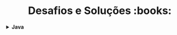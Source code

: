 <h1 align="center">Desafios e Soluções :books:</h1>

<details>
  <summary><strong>Java</strong></summary>
  <br/>
  
  <div align="left">
        <table border=1>
            <tr>
                <th colspan="4">Solução de Problemas Básicos em Java</th>
            </tr>
            <tr>
                <th colspan="4"></th>
            </tr>
            <tr>
                <th>Etapa</th>
                <th>Desafio</th>
                <th>Solução</th>
                <th>Status</th>
            </tr>
            <tr>
                <td align="center">1</td>
                <td>Multiplicação Simples</td>
                <td><a href="https://github.com/daienelima/desafios-DIO/blob/master/Desafios/Java/01%20-%20Solucionando%20problemas%20b%C3%A1sicos%20em%20Java/01%20-%20Multiplica%C3%A7%C3%A3o%20Simples/MultipicacaoSimples.java">Código</a></td>
                <td align="center">✔️</td>
            </tr>
            <tr>
                <td align="center">2</td>
                <td>Menor e Posição</td>
                <td><a href="https://github.com/daienelima/desafios-DIO/blob/master/Desafios/Java/01%20-%20Solucionando%20problemas%20b%C3%A1sicos%20em%20Java/02%20-%20Menor%20e%20Posi%C3%A7%C3%A3o/MenorEPosicao.java">Código</a></td>
                <td align="center">✔️</td>
            </tr>
            <tr>
                <td align="center">3</td>
                <td>Números Impares</td>
                <td><a href="https://github.com/daienelima/desafios-DIO/blob/master/Desafios/Java/01%20-%20Solucionando%20problemas%20b%C3%A1sicos%20em%20Java/03%20-%20Numeros%20Impares/NumerosImpares.java">Código</a></td>
                <td align="center">✔️</td>
            </tr>
        </table>
        <table border=1>
            <tr>
                <th colspan="4">Praticando programação em Java</th>
            </tr>
            <tr>
                <th colspan="4"></th>
            </tr>
            <tr>
                <th>Etapa</th>
                <th>Desafio</th>
                <th>Solução</th>
                <th>Status</th>
            </tr>
            <tr>
                <td align="center">1</td>
                <td>Abreviando posts do blog</td>
                <td><a href="https://github.com/daienelima/desafios-DIO/blob/master/Desafios/Java/02%20-%20Praticando%20programa%C3%A7%C3%A3o%20em%20Java/01%20-%20Abreviando%20posts%20do%20blog/AbreviandoPostBlog.java">Código</a></td>
                <td align="center">✔️</td>
            </tr>
            <tr>
                <td align="center">2</td>
                <td>Conjuntos bons ou ruins</td>
                <td><a href="https://github.com/daienelima/desafios-DIO/blob/master/Desafios/Java/02%20-%20Praticando%20programa%C3%A7%C3%A3o%20em%20Java/02%20-%20Conjuntos%20bons%20ou%20ruins/ConjuntoBomOuRuim.java">Código</a></td>
                <td align="center">✔️</td>
            </tr>
            <tr>
                <td align="center">3</td>
                <td>Encontre a maior substring</td>
                <td><a href="https://github.com/daienelima/desafios-DIO/blob/master/Desafios/Java/02%20-%20Praticando%20programa%C3%A7%C3%A3o%20em%20Java/03%20-%20Encontre%20a%20maior%20substring/EncontreAMaiorSubstring.java">Código</a></td>
                <td align="center">✔️</td>
            </tr>
           <tr>
                <td align="center">3</td>
                <td>Entrevista embaraçosa</td>
                <td><a href="https://github.com/daienelima/desafios-DIO/blob/master/Desafios/Java/02%20-%20Praticando%20programa%C3%A7%C3%A3o%20em%20Java/04%20-%20Entrevista%20embara%C3%A7osa/EntrevistaEmbaracosa.java">Código</a></td>
                <td align="center">✔️</td>
            </tr>
           <tr>
                <td align="center">3</td>
                <td>Validador de senhas com requisitos</td>
                <td><a href="https://github.com/daienelima/desafios-DIO/blob/master/Desafios/Java/02%20-%20Praticando%20programa%C3%A7%C3%A3o%20em%20Java/05%20-%20Validador%20de%20senhas%20com%20requisitos/ValidadorDeSenhasComRequisitos.java">Código</a></td>
                <td align="center">✔️</td>
            </tr>
        </table>
        <table border=1>
            <tr>
                <th colspan="4">Desafios Aritméticos em Java</th>
            </tr>
            <tr>
                <th colspan="4"></th>
            </tr>
            <tr>
                <th>Etapa</th>
                <th>Desafio</th>
                <th>Solução</th>
                <th>Status</th>
            </tr>
            <tr>
                <td align="center">1</td>
                <td>Divisores</td>
                <td><a href="https://github.com/daienelima/desafios-DIO/blob/master/Desafios/Java/03%20-%20Desafios%20Aritm%C3%A9ticos%20em%20Java/01%20-%20Divisores/Divisores.java">Código</a></td>
                <td align="center">✔️</td>
            </tr>
            <tr>
                <td align="center">2</td>
                <td>Analise de Numeros</td>
                <td><a href="https://github.com/daienelima/desafios-DIO/blob/master/Desafios/Java/03%20-%20Desafios%20Aritm%C3%A9ticos%20em%20Java/02%20-%20Analise%20de%20Numeros/ContagemRepetida.java">Código</a></td>
                <td align="center">✔️</td>
            </tr>
            <tr>
                <td align="center">3</td>
                <td>Contagem repetida de números</td>
                <td><a href="https://github.com/daienelima/desafios-DIO/blob/master/Desafios/Java/03%20-%20Desafios%20Aritm%C3%A9ticos%20em%20Java/03%20-%20Contagem%20repetida%20de%20n%C3%BAmeros/AnaliseNumeros.java">Código</a></td>
                <td align="center">✔️</td>
            </tr>
        </table>
  </div>
</details>
